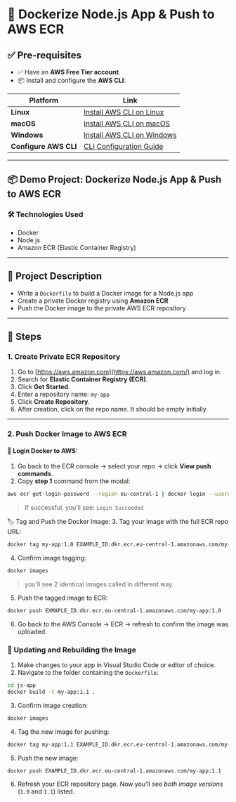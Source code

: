 # 🐳 Dockerize Node.js App & Push to AWS ECR

## ✅ Pre-requisites

- ✅ Have an **AWS Free Tier account**.
- 📦 Install and configure the **AWS CLI**:

| Platform | Link |
|----------|------|
| **Linux** | [Install AWS CLI on Linux](https://docs.aws.amazon.com/cli/latest/userguide/install-cliv2-linux.html) |
| **macOS** | [Install AWS CLI on macOS](https://docs.aws.amazon.com/cli/latest/userguide/install-cliv2-macOS.html) |
| **Windows** | [Install AWS CLI on Windows](https://docs.aws.amazon.com/cli/latest/userguide/install-cliv2-windows.html) |
| **Configure AWS CLI** | [CLI Configuration Guide](https://docs.aws.amazon.com/cli/latest/userguide/cli-chap-configure.html) |

---

## 📦 Demo Project: Dockerize Node.js App & Push to AWS ECR

### 🛠️ Technologies Used

- Docker  
- Node.js  
- Amazon ECR (Elastic Container Registry)

---

## 📌 Project Description

- Write a `Dockerfile` to build a Docker image for a Node.js app
- Create a private Docker registry using **Amazon ECR**
- Push the Docker image to the private AWS ECR repository

---

## 🔧 Steps

### 1. Create Private ECR Repository

1. Go to [https://aws.amazon.com](https://aws.amazon.com/) and log in.
2. Search for **Elastic Container Registry (ECR)**.
3. Click **Get Started**.
4. Enter a repository name: `my-app`
5. Click **Create Repository**.
6. After creation, click on the repo name. It should be empty initially.
---

### 2. Push Docker Image to AWS ECR

#### 🔐 Login Docker to AWS:

1. Go back to the ECR console → select your repo → click **View push commands**.
2. Copy **step 1** command from the modal:

```bash
aws ecr get-login-password --region eu-central-1 | docker login --username AWS --password-stdin EXAMPLE_ID.dkr.ecr.eu-central-1.amazonaws.com
```

> If successful, you’ll see: `Login Succeeded`

🏷️ Tag and Push the Docker Image:
3. Tag your image with the full ECR repo URL:
```bash
docker tag my-app:1.0 EXAMPLE_ID.dkr.ecr.eu-central-1.amazonaws.com/my-app:1.0
```

4. Confirm image tagging:
```bash
docker images
```

> you’ll see 2 identical images called in different way.

5. Push the tagged image to ECR:
```bash
docker push EXMAPLE_ID.dkr.ecr.eu-central-1.amazonaws.com/my-app:1.0
```

6. Go back to the AWS Console → ECR → refresh to confirm the image was uploaded.

### 🔄 Updating and Rebuilding the Image

1. Make changes to your app in Visual Studio Code or editor of choice.
2. Navigate to the folder containing the `Dockerfile`:
```bash
cd js-app
docker build -t my-app:1.1 .
```

3. Confirm image creation:
```bash
docker images
```

4. Tag the new image for pushing:
```bash
docker tag my-app:1.1 EXAMPLE_ID.dkr.ecr.eu-central-1.amazonaws.com/my-app:1.1
```

5. Push the new image:
```bash
docker push EXAMPLE_ID.dkr.ecr.eu-central-1.amazonaws.com/my-app:1.1
```

6. Refresh your ECR repository page. Now you’ll see *both image versions* (`1.0` and `1.1`) listed.
